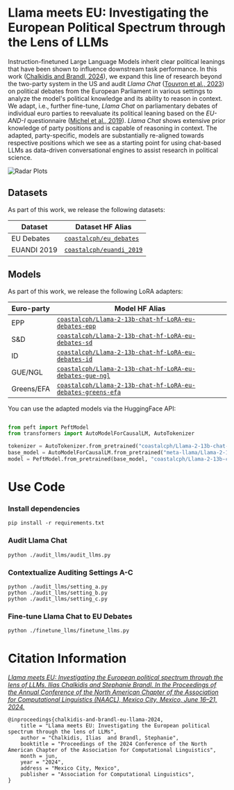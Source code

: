 # Llama meets EU: Investigating the European Political Spectrum through the Lens of LLMs

Instruction-finetuned Large Language Models inherit clear political leanings that have been shown to influence downstream task performance. In this work ([Chalkidis and Brandl, 2024](https://arxiv.org/abs/2403.13592)),  we expand this line of research beyond the two-party system in the US and audit *Llama Chat* ([Touvron et al., 2023](https://arxiv.org/abs/2307.09288)) on political debates from the European Parliament in various settings to analyze the model's political knowledge and its ability to reason in context. We adapt, i.e., further fine-tune, *Llama Chat*  on parliamentary debates of individual euro parties to reevaluate its political leaning based on the *EU-AND-I* questionnaire ([Michel et al., 2019](https://papers.ssrn.com/sol3/papers.cfm?abstract_id=3446677)). *Llama Chat* shows extensive prior knowledge of party positions and is capable of reasoning in context. The adapted, party-specific, models are substantially re-aligned towards respective positions which we see as a starting point for using chat-based LLMs as data-driven conversational engines to assist research in political science.

![Radar Plots](https://i.ibb.co/28Ptc37/Screenshot-2024-05-22-at-10-59-26.png)

## Datasets

As part of this work, we release the following datasets:

| Dataset | Dataset HF Alias |
| ---------- | ----------- |
| EU Debates | [`coastalcph/eu_debates`](https://huggingface.co/datasets/coastalcph/eu_debates)
| EUANDI 2019 | [`coastalcph/euandi_2019`](https://huggingface.co/datasets/coastalcph/euandi_2019)

## Models

As part of this work, we release the following LoRA adapters:

| Euro-party | Model HF Alias |
| ---------- | ----------- |
| EPP | [`coastalcph/Llama-2-13b-chat-hf-LoRA-eu-debates-epp`](https://huggingface.co/coastalcph/Llama-2-13b-chat-hf-LoRA-eu-debates-epp)
| S&D | [`coastalcph/Llama-2-13b-chat-hf-LoRA-eu-debates-sd`](https://huggingface.co/coastalcph/Llama-2-13b-chat-hf-LoRA-eu-debates-sd)
| ID  | [`coastalcph/Llama-2-13b-chat-hf-LoRA-eu-debates-id`](https://huggingface.co/coastalcph/Llama-2-13b-chat-hf-LoRA-eu-debates-id)
| GUE/NGL | [`coastalcph/Llama-2-13b-chat-hf-LoRA-eu-debates-gue-ngl`](https://huggingface.co/coastalcph/Llama-2-13b-chat-hf-LoRA-eu-debates-gue-ngl)
| Greens/EFA | [`coastalcph/Llama-2-13b-chat-hf-LoRA-eu-debates-greens-efa`](https://huggingface.co/coastalcph/Llama-2-13b-chat-hf-LoRA-eu-debates-greens-efa)

You can use the adapted models via the HuggingFace API:

```python

from peft import PeftModel
from transformers import AutoModelForCausalLM, AutoTokenizer

tokenizer = AutoTokenizer.from_pretrained("coastalcph/Llama-2-13b-chat-hf-LoRA-eu-debates-epp")
base_model = AutoModelForCausalLM.from_pretrained("meta-llama/Llama-2-13b-chat-hf")
model = PeftModel.from_pretrained(base_model, "coastalcph/Llama-2-13b-chat-hf-LoRA-eu-debates-epp")
```

# Use Code

### Install dependencies

```shell
pip install -r requirements.txt
```

### Audit Llama Chat

```shell
python ./audit_llms/audit_llms.py
```

### Contextualize Auditing Settings A-C

```shel
python ./audit_llms/setting_a.py
python ./audit_llms/setting_b.py
python ./audit_llms/setting_c.py
```

### Fine-tune Llama Chat to EU Debates

```shell
python ./finetune_llms/finetune_llms.py
```


# Citation Information

*[Llama meets EU: Investigating the European political spectrum through the lens of LLMs. 
Ilias Chalkidis and Stephanie Brandl. 
In the Proceedings of the Annual Conference of the North American Chapter of the Association for Computational Linguistics (NAACL), 
Mexico City, Mexico, June 16–21, 2024.](https://arxiv.org/abs/2403.13592)*

```
@inproceedings{chalkidis-and-brandl-eu-llama-2024,
    title = "Llama meets EU: Investigating the European political spectrum through the lens of LLMs",
    author = "Chalkidis, Ilias  and Brandl, Stephanie",
    booktitle = "Proceedings of the 2024 Conference of the North American Chapter of the Association for Computational Linguistics",
    month = jun,
    year = "2024",
    address = "Mexico City, Mexico",
    publisher = "Association for Computational Linguistics",
}

```
